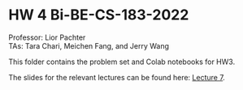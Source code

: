 # HW 4 Bi-BE-CS-183-2022
Professor: Lior Pachter  
TAs: Tara Chari, Meichen Fang, and Jerry Wang

This folder contains the problem set and Colab notebooks for HW3.

The slides for the relevant lectures can be found here: [Lecture 7](https://docs.google.com/presentation/d/1WZJiIM6ajJx8oOT5BA0FEfXUEqmZCkIxxj70z8ccmpw/edit?usp=sharing).


